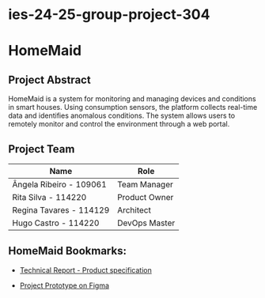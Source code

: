 # ies-24-25-group-project-304
# HomeMaid

## Project Abstract
HomeMaid is a system for monitoring and managing devices and conditions in smart houses. Using consumption sensors, the platform collects real-time data and identifies anomalous conditions. The system allows users to remotely monitor and control the environment through a web portal.

## Project Team

| Name                        | Role            |
|-----------------------------|-----------------|
| Ângela Ribeiro - 109061     | Team Manager    |
| Rita Silva - 114220         | Product Owner   |
| Regina Tavares - 114129     | Architect       |
| Hugo Castro - 114220        | DevOps Master   |

## HomeMaid Bookmarks:
- [Technical Report - Product specification](https://docs.google.com/document/d/16_9yoN_G7V7Le3iXELJSOmXPy8zNDtbS/edit?usp=sharing&ouid=113931485348628095672&rtpof=true&sd=true)

- [Project Prototype on Figma](https://www.figma.com/design/n16XUMfPdKDEpclR5a7mAj/HomeMaid?node-id=0-1&t=gj160MrT3jHejBbO-1)